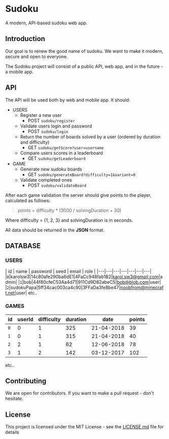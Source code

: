 # Sudoku

A modern, API-based sudoku web app.

## Introduction

Our goal is to renew the good name of sudoku.
We want to make it modern, secure and open to everyone.

The Sudoku project will consist of a public API, web app, and in the future - a mobile app.

## API

The API will be used both by web and mobile app.
It should:
  - USERS
    - Register a new user
      - POST ``sudoku/register``
    - Validate users login and password
      - POST ``sudoku/login ``
    - Return the number of boards solved by a user (ordered by duration and difficulty) 
      - GET ``sudoku/getScore?user=username``
    - Compare users scores in a leaderboard
      - GET ``sudoku/getLeaderboard``
  - GAME
    - Generate new sudoku boards
      - GET ``sudoku/generateBoard?difficulty=1&variant=0``
    - Validate completed ones
      - POST ``sudoku/validateBoard``

After each game validation the server should give points to the player, calculated as follows:
> points = difficulty * (3000 / solvingDuration + 30)

Where difficulty = {1, 2, 3} and solvingDuration is in seconds.

All data should be returned in the <b>JSON</b> format.

## DATABASE

### USERS
| id | name | password | seed | email | role |
|---|---|---|---|---|---|---|
|``0``|karolsw3|14c80afe290ba6dE1|4FaCc948fab1B2|karol.sw3@gmail.com|admin|
|``1``|bob|44f80cfeC53Aa4d71|911Cd9D82abeC5|bob@blob.com|user|
|``2``|sudokuPapa|5ff34cac003ca4c90|3FFaDa3fe8be47|noobfrom@minecraft.net|user|
etc..

### GAMES

| id | userId | difficulty | duration | date | points |
|---|---|---|---|---|---|
|``0``|0|1|325|21-04-2018|39|
|``1``|0|1|315|21-04-2018|40|
|``2``|2|1|62|12-06-2018|78|
|``3``|1|2|142|03-12-2017|102|
etc..

## Contributing

We are open for contributors. If you want to make a pull request - don't hesitate.

## License

This project is licensed under the MIT License - see the [LICENSE.md](LICENSE.md) file for details
